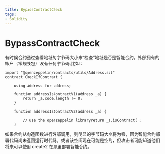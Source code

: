 ```yaml
---
title: BypassContractCheck
tags:
- Solidity
---
```


# BypassContractCheck
有时候合约通过查看地址的字节码大小来“检查”地址是否是智能合约。外部拥有的帐户（常规钱包）没有任何字节码,比如：

```solidity
import "@openzeppelin/contracts/utils/Address.sol"
contract CheckIfContract {

    using Address for address;

    function addressIsContractV1(address _a) {
        return _a.code.length != 0;
    }

    function addressIsContractV2(address _a) {

        // use the openzeppelin libraryreturn _a.isContract();
    }
```

如果合约从构造函数进行外部调用，则明显的字节码大小将为零，因为智能合约部署代码尚未返回运行时代码。或者该空间现在可能是空的，但攻击者可能知道他们将来可以使用 create2 在那里部署智能合约。